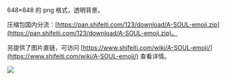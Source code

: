 648×648 的 png 格式，透明背景。

压缩包国内分流：[https://pan.shifeiti.com/123/download/A-SOUL-emoji.zip](https://pan.shifeiti.com/123/download/A-SOUL-emoji.zip)。

另提供了图片直链，可访问 [https://www.shifeiti.com/wiki/A-SOUL-emoji/](https://www.shifeiti.com/wiki/A-SOUL-emoji/) 查看详情。

![](https://pic.rmb.bdstatic.com/bjh/a2abf8222cee5ab06b9f94b081a0fc7f.png)